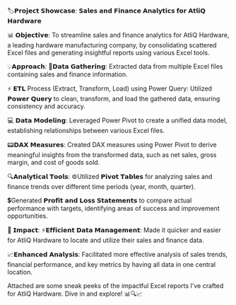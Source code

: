 🏷️𝗣𝗿𝗼𝗷𝗲𝗰𝘁 𝗦𝗵𝗼𝘄𝗰𝗮𝘀𝗲: 𝗦𝗮𝗹𝗲𝘀 𝗮𝗻𝗱 𝗙𝗶𝗻𝗮𝗻𝗰𝗲 𝗔𝗻𝗮𝗹𝘆𝘁𝗶𝗰𝘀 𝗳𝗼𝗿 𝗔𝘁𝗹𝗶𝗤 𝗛𝗮𝗿𝗱𝘄𝗮𝗿𝗲

 📊 𝗢𝗯𝗷𝗲𝗰𝘁𝗶𝘃𝗲:
To streamline sales and finance analytics for AtliQ Hardware, a leading hardware manufacturing company, by consolidating scattered Excel files and generating insightful reports using various Excel tools.

💡𝗔𝗽𝗽𝗿𝗼𝗮𝗰𝗵:
📄𝗗𝗮𝘁𝗮 𝗚𝗮𝘁𝗵𝗲𝗿𝗶𝗻𝗴: Extracted data from multiple Excel files containing sales and finance information.

⚡ 𝗘𝗧𝗟 Process (Extract, Transform, Load) using Power Query:
Utilized 𝗣𝗼𝘄𝗲𝗿 𝗤𝘂𝗲𝗿𝘆 to clean, transform, and load the gathered data, ensuring consistency and accuracy.

💻 𝗗𝗮𝘁𝗮 𝗠𝗼𝗱𝗲𝗹𝗶𝗻𝗴: Leveraged Power Pivot to create a unified data model, establishing relationships between various Excel files.

📟𝗗𝗔𝗫 𝗠𝗲𝗮𝘀𝘂𝗿𝗲𝘀: Created DAX measures using Power Pivot to derive meaningful insights from the transformed data, such as net sales, gross margin, and cost of goods sold.

 🔍𝗔𝗻𝗮𝗹𝘆𝘁𝗶𝗰𝗮𝗹 𝗧𝗼𝗼𝗹𝘀:
⚙️Utilized 𝗣𝗶𝘃𝗼𝘁 𝗧𝗮𝗯𝗹𝗲𝘀 for analyzing sales and finance trends over different time periods (year, month, quarter).

💲Generated 𝗣𝗿𝗼𝗳𝗶𝘁 𝗮𝗻𝗱 𝗟𝗼𝘀𝘀 𝗦𝘁𝗮𝘁𝗲𝗺𝗲𝗻𝘁𝘀 to compare actual performance with targets, identifying areas of success and improvement opportunities.

🚀 𝗜𝗺𝗽𝗮𝗰𝘁:
⚡𝗘𝗳𝗳𝗶𝗰𝗶𝗲𝗻𝘁 𝗗𝗮𝘁𝗮 𝗠𝗮𝗻𝗮𝗴𝗲𝗺𝗲𝗻𝘁: Made it quicker and easier for AtliQ Hardware to locate and utilize their sales and finance data.

📈𝗘𝗻𝗵𝗮𝗻𝗰𝗲𝗱 𝗔𝗻𝗮𝗹𝘆𝘀𝗶𝘀: Facilitated more effective analysis of sales trends, financial performance, and key metrics by having all data in one central location.

Attached are some sneak peeks of the impactful Excel reports I've crafted for AtliQ Hardware. Dive in and explore! 📊🔍📈
